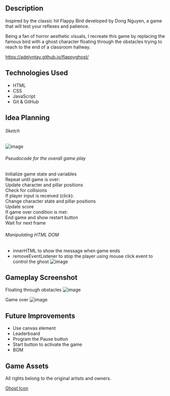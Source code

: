 ## Description
Inspired by the classic hit Flappy Bird developed by Dong Nguyen, a game that will test your reflexes and patience. 

Being a fan of horror aesthetic visuals, I recreate this game by replacing the famous bird with a ghost character floating through the obstacles trying to reach to the end of a classroom hallway. 

https://adelyntay.github.io/flappyghost/


## Technologies Used
- HTML
- CSS
- JavaScript
- Git & GitHub


## Idea Planning

###### Sketch
![image](https://user-images.githubusercontent.com/125279959/221002812-a06a8ea1-451e-48f0-9df4-30309e4855b0.png)

###### Pseudocode for the overall game play

Initialize game state and variables  
Repeat until game is over:  
Update character and pillar positions  
Check for collisions    
If player input is received (click):  
Change character state and pillar positions  
Update score  
If game over condition is met:  
End game and show restart button  
Wait for next frame  

###### Manipulating HTML DOM 

- innerHTML to show the message when game ends
- removeEventListener to stop the player using mouse click event to control the ghost
![image](https://user-images.githubusercontent.com/125279959/221256339-51edd686-a433-46df-aaba-ebd4a9c1200f.png)


## Gameplay Screenshot

Floating through obstacles
![image](https://user-images.githubusercontent.com/125279959/221227058-7b08a1e9-f1fb-4880-95f4-e7fefe8696b9.png)


Game over
![image](https://user-images.githubusercontent.com/125279959/221257944-4356bc2f-1b63-4d1a-bb98-5ed31f96c9a8.png)


## Future Improvements
- Use canvas element 
- Leaderboard
- Program the Pause button
- Start button to activate the game
- BGM

## Game Assets 
All rights belong to the original artists and owners.

<a href="https://www.flaticon.com/free-icons/spirit">Ghost Icon</a>
